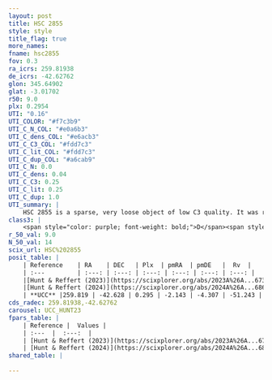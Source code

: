 ```yaml
---
layout: post
title: HSC 2855
style: style
title_flag: true
more_names: 
fname: hsc2855
fov: 0.3
ra_icrs: 259.81938
de_icrs: -42.62762
glon: 345.64902
glat: -3.01702
r50: 9.0
plx: 0.2954
UTI: "0.16"
UTI_COLOR: "#f7c3b9"
UTI_C_N_COL: "#e0a6b3"
UTI_C_dens_COL: "#e6acb3"
UTI_C_C3_COL: "#fdd7c3"
UTI_C_lit_COL: "#fdd7c3"
UTI_C_dup_COL: "#a6cab9"
UTI_C_N: 0.0
UTI_C_dens: 0.04
UTI_C_C3: 0.25
UTI_C_lit: 0.25
UTI_C_dup: 1.0
UTI_summary: |
    HSC 2855 is a sparse, very loose object of low C3 quality. It was recently reported in the literature.<br><br><span style="color: #99180f; font-weight: bold;">Warning: </span>contains less than 25 stars with <i>P>0.5</i> estimated.
class3: |
    <span style="color: purple; font-weight: bold;">D</span><span style="color: #FFC300; font-weight: bold;">B</span>
r_50_val: 9.0
N_50_val: 14
scix_url: HSC%202855
posit_table: |
    | Reference    | RA    | DEC   | Plx  | pmRA  | pmDE   |  Rv  |
    | :---         | :---: | :---: | :---: | :---: | :---: | :---: |
    |[Hunt & Reffert (2023)](https://scixplorer.org/abs/2023A%26A...673A.114H) | 259.819 | -42.629 | 0.282 | -2.152 | -4.3 | -75.566 |
    |[Hunt & Reffert (2024)](https://scixplorer.org/abs/2024A%26A...686A..42H) | 259.819 | -42.629 | 0.282 | -2.152 | -4.3 | -75.566 |
    | **UCC** |259.819 | -42.628 | 0.295 | -2.143 | -4.307 | -51.243 | 
cds_radec: 259.81938,-42.62762
carousel: UCC_HUNT23
fpars_table: |
    | Reference |  Values |
    | :---  |  :---:  |
    | [Hunt & Reffert (2023)](https://scixplorer.org/abs/2023A%26A...673A.114H) | `AV50=4.383, diffAV50=2.233, MOD50=12.583, logAge50=8.834` |
    | [Hunt & Reffert (2024)](https://scixplorer.org/abs/2024A%26A...686A..42H) | `MassJ=833.654` |
shared_table: |
    
---
```

